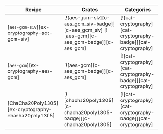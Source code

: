 | Recipe | Crates | Categories |
|--------|--------|------------|
| [`aes-gcm-siv`][ex-cryptography-aes-gcm-siv] | [![aes-gcm-siv][c-aes_gcm_siv-badge]][c-aes_gcm_siv] [![aes-gcm][c-aes_gcm-badge]][c-aes_gcm] | [![cat-cryptography][cat-cryptography-badge]][cat-cryptography] |
| [`aes-gcm`][ex-cryptography-aes-gcm] | [![aes-gcm][c-aes_gcm-badge]][c-aes_gcm] | [![cat-cryptography][cat-cryptography-badge]][cat-cryptography] |
| [ChaCha20Poly1305][ex-cryptography-chacha20poly1305] | [![chacha20poly1305][c-chacha20poly1305-badge]][c-chacha20poly1305] | [![cat-cryptography][cat-cryptography-badge]][cat-cryptography] |
